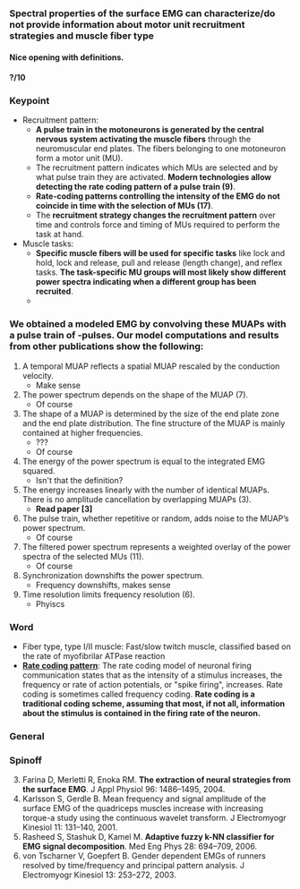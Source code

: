 ### Spectral properties of the surface EMG can characterize/do not provide information about motor unit recruitment strategies and muscle fiber type

#### Nice opening with definitions.

#### ?/10


### Keypoint  
* Recruitment pattern:  
    - **A pulse train in the motoneurons is generated by the central nervous system activating the muscle fibers** through the neuromuscular end plates. The fibers belonging to one motoneuron form a motor unit (MU). 
    - The recruitment pattern indicates which MUs are selected and by what pulse train they are activated. **Modern technologies allow detecting the rate coding pattern of a pulse train (9)**.
    - **Rate-coding patterns controlling the intensity of the EMG do not coincide in time with the selection of MUs (17)**.
    - The **recruitment strategy changes the recruitment pattern** over time and controls force and timing of MUs required to perform the task at hand.
* Muscle tasks:  
    - **Specific muscle fibers will be used for specific tasks** like lock and hold, lock and release, pull and release (length change), and reflex tasks. **The task-specific MU groups will most likely show different power spectra indicating when a different group has been recruited**.
    - 

### We obtained a modeled EMG by convolving these MUAPs with a pulse train of  -pulses. Our model computations and results from other publications show the following:
1. A temporal MUAP reflects a spatial MUAP rescaled by the conduction velocity.
    * Make sense 
2. The power spectrum depends on the shape of the MUAP (7).
    * Of course
3. The shape of a MUAP is determined by the size of the end plate zone and the end plate distribution. The fine structure of the MUAP is mainly contained at higher frequencies.
    * ???
    * Of course
4. The energy of the power spectrum is equal to the integrated EMG squared.
    *  Isn't that the definition?
5. The energy increases linearly with the number of identical MUAPs. There is no amplitude cancellation by overlapping MUAPs (3).
    * **Read paper [3]**
6. The pulse train, whether repetitive or random, adds noise to the MUAP’s power spectrum.
    * Of course
7. The filtered power spectrum represents a weighted overlay of the power spectra of the selected MUs (11).
    * Of course
8. Synchronization downshifts the power spectrum.
    * Frequency downshifts, makes sense
9. Time resolution limits frequency resolution (6).
    * Phyiscs


### Word
* Fiber type, type I/II muscle: Fast/slow twitch muscle, classified based on the rate of myofibrilar ATPase reaction
* **[Rate coding pattern](https://en.wikipedia.org/wiki/Neural_coding#Rate_coding)**: The rate coding model of neuronal firing communication states that as the intensity of a stimulus increases, the frequency or rate of action potentials, or "spike firing", increases. Rate coding is sometimes called frequency coding. **Rate coding is a traditional coding scheme, assuming that most, if not all, information about the stimulus is contained in the firing rate of the neuron.**


### General


### Spinoff
3. Farina D, Merletti R, Enoka RM. **The extraction of neural strategies from the surface EMG**. J Appl Physiol 96: 1486–1495, 2004.
4. Karlsson S, Gerdle B. Mean frequency and signal amplitude of the surface EMG of the quadriceps muscles increase with increasing torque-a study using the continuous wavelet transform. J Electromyogr Kinesiol 11: 131–140, 2001.
9. Rasheed S, Stashuk D, Kamel M. **Adaptive fuzzy k-NN classifier for EMG signal decomposition**. Med Eng Phys 28: 694–709, 2006.
17. von Tscharner V, Goepfert B. Gender dependent EMGs of runners resolved by time/frequency and principal pattern analysis. J Electromyogr Kinesiol 13: 253–272, 2003.